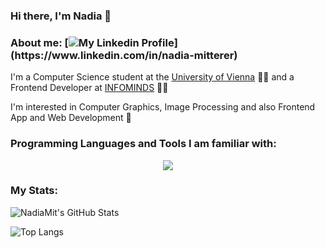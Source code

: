 ### Hi there, I'm Nadia 👋

### About me: [![My Linkedin Profile](https://img.shields.io/badge/LinkedIn-blue?logo=linkedin&logoColor=white")](https://www.linkedin.com/in/nadia-mitterer)

I'm a Computer Science student at the [University of Vienna](https://www.univie.ac.at/en/) :woman_student: and a Frontend Developer at [INFOMINDS](https://www.infominds.eu/) :woman_technologist:

I'm interested in Computer Graphics, Image Processing and also Frontend App and Web Development :rocket:

### Programming Languages and Tools I am familiar with:

<p align="center">
  <a href="https://skillicons.dev">
    <img src="https://skillicons.dev/icons?i=python,java,js,ts,react,cpp,cs" />
  </a>
</p>

### My Stats:

![NadiaMit's GitHub Stats](https://github-readme-stats.vercel.app/api?username=NadiaMit&show_icons=true&hide=prs&rank_icon=github&custom_title=NadiaMit's%20GitHub%20Stats&theme=midnight-purple&include_all_commits=false)

![Top Langs](https://github-readme-stats.vercel.app/api/top-langs/?username=NadiaMit&layout=compact&theme=midnight-purple)
